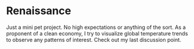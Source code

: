 # Renaissance

Just a mini pet project. No high expectations or anything of the sort. As a proponent of a clean economy, I try to visualize global temperature trends to observe any patterns of interest. Check out my last discussion point.
